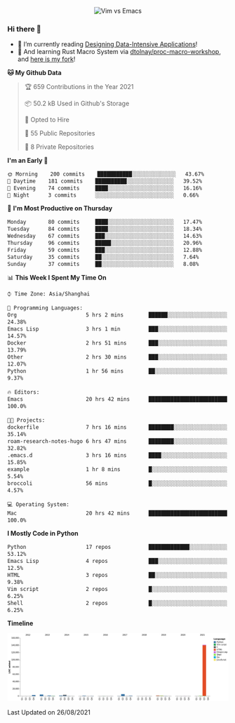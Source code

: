 <p align="center">
    <img src="https://gist.githubusercontent.com/coldnight/e696baffb094e71c96cb302118878eae/raw/40ea5053a6f66cc65f90f437e4173497da225958/banner.gif" alt="Vim vs Emacs" />
</p>

### Hi there 👋

- 📖 I’m currently reading [Designing Data-Intensive Applications](https://www.oreilly.com/library/view/designing-data-intensive-applications/9781491903063/)!
- 🌱 And learning Rust Macro System via [dtolnay/proc-macro-workshop](https://github.com/dtolnay/proc-macro-workshop), and [here is my fork](https://github.com/coldnight/proc-macro-workshop)!

<!--START_SECTION:waka-->
**🐱 My Github Data** 

> 🏆 659 Contributions in the Year 2021
 > 
> 📦 50.2 kB Used in Github's Storage 
 > 
> 💼 Opted to Hire
 > 
> 📜 55 Public Repositories 
 > 
> 🔑 8 Private Repositories  
 > 
**I'm an Early 🐤** 

```text
🌞 Morning    200 commits    ███████████░░░░░░░░░░░░░░   43.67% 
🌆 Daytime    181 commits    ██████████░░░░░░░░░░░░░░░   39.52% 
🌃 Evening    74 commits     ████░░░░░░░░░░░░░░░░░░░░░   16.16% 
🌙 Night      3 commits      ░░░░░░░░░░░░░░░░░░░░░░░░░   0.66%

```
📅 **I'm Most Productive on Thursday** 

```text
Monday       80 commits     ████░░░░░░░░░░░░░░░░░░░░░   17.47% 
Tuesday      84 commits     ████░░░░░░░░░░░░░░░░░░░░░   18.34% 
Wednesday    67 commits     ███░░░░░░░░░░░░░░░░░░░░░░   14.63% 
Thursday     96 commits     █████░░░░░░░░░░░░░░░░░░░░   20.96% 
Friday       59 commits     ███░░░░░░░░░░░░░░░░░░░░░░   12.88% 
Saturday     35 commits     ██░░░░░░░░░░░░░░░░░░░░░░░   7.64% 
Sunday       37 commits     ██░░░░░░░░░░░░░░░░░░░░░░░   8.08%

```


📊 **This Week I Spent My Time On** 

```text
⌚︎ Time Zone: Asia/Shanghai

💬 Programming Languages: 
Org                      5 hrs 2 mins        ██████░░░░░░░░░░░░░░░░░░░   24.38% 
Emacs Lisp               3 hrs 1 min         ███░░░░░░░░░░░░░░░░░░░░░░   14.57% 
Docker                   2 hrs 51 mins       ███░░░░░░░░░░░░░░░░░░░░░░   13.79% 
Other                    2 hrs 30 mins       ███░░░░░░░░░░░░░░░░░░░░░░   12.07% 
Python                   1 hr 56 mins        ██░░░░░░░░░░░░░░░░░░░░░░░   9.37%

🔥 Editors: 
Emacs                    20 hrs 42 mins      █████████████████████████   100.0%

🐱‍💻 Projects: 
dockerfile               7 hrs 16 mins       ████████░░░░░░░░░░░░░░░░░   35.14% 
roam-research-notes-hugo 6 hrs 47 mins       ████████░░░░░░░░░░░░░░░░░   32.82% 
.emacs.d                 3 hrs 16 mins       ████░░░░░░░░░░░░░░░░░░░░░   15.85% 
example                  1 hr 8 mins         █░░░░░░░░░░░░░░░░░░░░░░░░   5.54% 
broccoli                 56 mins             █░░░░░░░░░░░░░░░░░░░░░░░░   4.57%

💻 Operating System: 
Mac                      20 hrs 42 mins      █████████████████████████   100.0%

```

**I Mostly Code in Python** 

```text
Python                   17 repos            █████████████░░░░░░░░░░░░   53.12% 
Emacs Lisp               4 repos             ███░░░░░░░░░░░░░░░░░░░░░░   12.5% 
HTML                     3 repos             ██░░░░░░░░░░░░░░░░░░░░░░░   9.38% 
Vim script               2 repos             █░░░░░░░░░░░░░░░░░░░░░░░░   6.25% 
Shell                    2 repos             █░░░░░░░░░░░░░░░░░░░░░░░░   6.25%

```


**Timeline**

![Chart not found](https://raw.githubusercontent.com/coldnight/coldnight/master/charts/bar_graph.png) 


 Last Updated on 26/08/2021
<!--END_SECTION:waka-->
